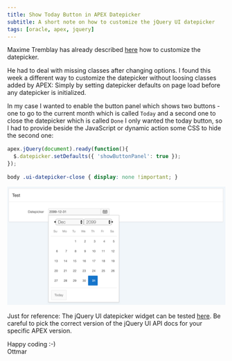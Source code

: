 ```yaml
---
title: Show Today Button in APEX Datepicker
subtitle: A short note on how to customize the jQuery UI datepicker
tags: [oracle, apex, jquery]
---
```


Maxime Tremblay has already described [here](http://max-tremblay.blogspot.com/2018/03/datepicker-customization.html) how to customize the datepicker.

He had to deal with missing classes after changing options. I found this week a different way to customize the datepicker without loosing classes added by APEX: Simply by setting datepicker defaults on page load before any datepicker is initialized.

In my case I wanted to enable the button panel which shows two buttons - one to go to the current month which is called `Today` and a second one to close the datepicker which is called `Done` I only wanted the today button, so I had to provide beside the JavaScript or dynamic action some CSS to hide the second one:

```js
apex.jQuery(document).ready(function(){
  $.datepicker.setDefaults({ 'showButtonPanel': true });
});
```

```css
body .ui-datepicker-close { display: none !important; }
```

![jQuery datepicker today button](/assets/images/jquery-datepicker-today-button.png)

Just for reference: The jQuery UI datepicker widget can be tested [here](https://jqueryui.com/datepicker/#buttonbar). Be careful to pick the correct version of the jQuery UI API docs for your specific APEX version.

Happy coding :-)  
Ottmar


